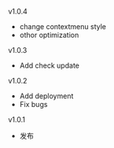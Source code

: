 v1.0.4
- change contextmenu style
- othor optimization 

v1.0.3
- Add check update

v1.0.2
- Add deployment
- Fix bugs

v1.0.1
- 发布
